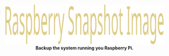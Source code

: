 <p align="center">
    <img src="image/rsi.svg">
    <br>
        <strong>Backup the system running you Raspberry Pi.</strong>
    </br>
</p>
